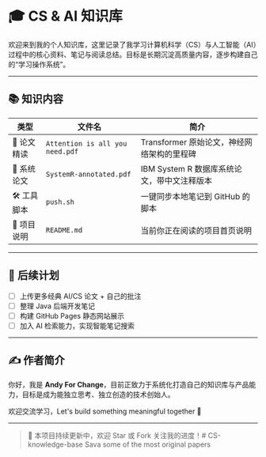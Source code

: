 # 🎓 CS & AI 知识库

欢迎来到我的个人知识库，这里记录了我学习计算机科学（CS）与人工智能（AI）过程中的核心资料、笔记与阅读总结。目标是长期沉淀高质量内容，逐步构建自己的“学习操作系统”。

---

## 📚 知识内容

| 类型 | 文件名 | 简介 |
|------|--------|------|
| 📄 论文精读 | `Attention is all you need.pdf` | Transformer 原始论文，神经网络架构的里程碑 |
| 📄 系统论文 | `SystemR-annotated.pdf` | IBM System R 数据库系统论文，带中文注释版本 |
| 🛠 工具脚本 | `push.sh` | 一键同步本地笔记到 GitHub 的脚本 |
| 🧾 项目说明 | `README.md` | 当前你正在阅读的项目首页说明 |

---

## 🧠 后续计划

- [ ] 上传更多经典 AI/CS 论文 + 自己的批注
- [ ] 整理 Java 后端开发笔记
- [ ] 构建 GitHub Pages 静态网站展示
- [ ] 加入 AI 检索能力，实现智能笔记搜索

---

## ✍️ 作者简介

你好，我是 **Andy For Change**，目前正致力于系统化打造自己的知识库与产品能力，目标是成为能独立思考、独立创造的技术创始人。

欢迎交流学习，Let's build something meaningful together 🚀

---

> 📌 本项目持续更新中，欢迎 Star 或 Fork 关注我的进度！# CS-knowledge-base
Sava some of the most original papers
